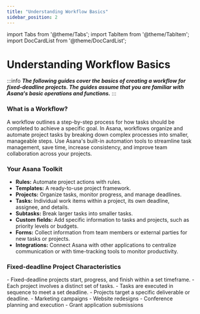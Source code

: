```yaml
---
title: "Understanding Workflow Basics"
sidebar_position: 2
---
```


import Tabs from '@theme/Tabs';
import TabItem from '@theme/TabItem';
import DocCardList from '@theme/DocCardList';

# Understanding Workflow Basics

:::info
***The following guides cover the basics of creating a workflow for fixed-deadline projects. The guides assume that you are familiar with Asana's basic operations and functions.***
:::

### What is a Workflow?

A workflow outlines a step-by-step process for how tasks should be completed to achieve a specific goal. In Asana, workflows organize and automate project tasks by breaking down complex processes into smaller, manageable steps. Use Asana's built-in automation tools to streamline task management, save time, increase consistency, and improve team collaboration across your projects.

### Your Asana Toolkit

- **Rules:** Automate project actions with rules.
- **Templates:** A ready-to-use project framework.
- **Projects:** Organize tasks, monitor progress, and manage deadlines.
- **Tasks:** Individual work items within a project, its own deadline, assignee, and details.
- **Subtasks:** Break larger tasks into smaller tasks.
- **Custom fields:** Add specific information to tasks and projects, such as priority levels or budgets.
- **Forms:** Collect information from team members or external parties for new tasks or projects.
- **Integrations:** Connect Asana with other applications to centralize communication or with time-tracking tools to monitor productivity.

### Fixed-deadline Project Characteristics
<Tabs>
  <TabItem value="Key features of Fixed-Deadline Projects" label="Key features of Fixed-Deadline Projects" default>
  - Fixed-deadline projects start, progress, and finish within a set timeframe.
  - Each project involves a distinct set of tasks.
  - Tasks are executed in sequence to meet a set deadline.
  - Projects target a specific deliverable or deadline.
  
  </TabItem>
  <TabItem value="Examples of Fixed-Deadline Projects" label="Examples of Fixed-Deadline Projects">
   - Marketing campaigns
   - Website redesigns
   - Conference planning and execution
   - Grant application submissions
  </TabItem>
</Tabs>  
&nbsp;  

<DocCardList />